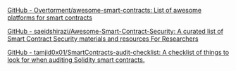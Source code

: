 
[GitHub - Overtorment/awesome-smart-contracts: List of awesome platforms for smart contracts](https://github.com/Overtorment/awesome-smart-contracts)

[GitHub - saeidshirazi/Awesome-Smart-Contract-Security: A curated list of Smart Contract Security materials and resources For Researchers](https://github.com/saeidshirazi/Awesome-Smart-Contract-Security)

[GitHub - tamjid0x01/SmartContracts-audit-checklist: A checklist of things to look for when auditing Solidity smart contracts.](https://github.com/tamjid0x01/SmartContracts-audit-checklist)
